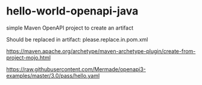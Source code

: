 # hello-world-openapi-java
simple Maven OpenAPI project to create an artifact 

Should be replaced in artifact:  please.replace.in.pom.xml

<https://maven.apache.org/archetype/maven-archetype-plugin/create-from-project-mojo.html>

<https://raw.githubusercontent.com/Mermade/openapi3-examples/master/3.0/pass/hello.yaml>
